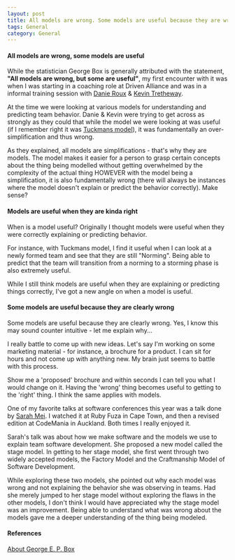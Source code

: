 ```yaml
---
layout: post
title: All models are wrong. Some models are useful because they are wrong!
tags: General
category: General
---
```


#### All models are wrong, some models are useful ####

While the statistician George Box is generally attributed with the statement, **"All models are wrong, but some are useful"**, my first encounter with it was when I was starting in a coaching role at Driven Alliance and was in a informal training session with [Danie Roux](https://twitter.com/danieroux) & [Kevin Tretheway](https://twitter.com/KevinTrethewey). 

At the time we were looking at various models for understanding and predicting team behavior. Danie & Kevin were trying to get across as strongly as they could that while the model we were looking at was useful (if I remember right it was [Tuckmans model](http://blog.markpearl.co.za/Tuckmans-Model)), it was fundamentally an over-simplification and thus wrong. 

As they explained, all models are simplifications - that's why they are models. The model makes it easier for a person to grasp certain concepts about the thing being modelled without getting overwhelmed by the complexity of the actual thing HOWEVER with the model being a simplification, it is also fundamentally wrong (there will always be instances where the model doesn't explain or predict the behavior correctly). Make sense?  

#### Models are useful when they are kinda right ####

When is a model useful? Originally I thought models were useful when they were correctly explaining or predicting behavior. 

For instance, with Tuckmans model, I find it useful when I can look at a newly formed team and see that they are still "Norming". Being able to predict that the team will transition from a norming to a storming phase is also extremely useful.

While I still think models are useful when they are explaining or predicting things correctly, I've got a new angle on when a model is useful.

#### Some models are useful because they are clearly wrong ####

Some models are useful because they are clearly wrong. Yes, I know this may sound counter intuitive - let me explain why...  

I really battle to come up with new ideas. Let's say I'm working on some marketing material - for instance, a brochure for a product.  I can sit for hours and not come up with anything new. My brain just seems to battle with this process. 

Show me a 'proposed' brochure and within seconds I can tell you what I would change on it. Having the 'wrong' thing becomes useful to getting to the 'right' thing. I think the same applies with models.

One of my favorite talks at software conferences this year was a talk done by [Sarah Mei](https://twitter.com/sarahmei). I watched it at Ruby Fuza in Cape Town, and then a revised edition at CodeMania in Auckland. Both times I really enjoyed it. 

Sarah's talk was about how we make software and the models we use to explain team software development. She proposed a new model called the stage model. In getting to her stage model, she first went through two widely accepted models, the Factory Model and the Craftmanship Model of Software Development. 

While exploring these two models, she pointed out why each model was wrong and not explaining the behavior she was observing in teams. Had she merely jumped to her stage model without exploring the flaws in the other models, I don't think I would have appreciated why the stage model was an improvement. Being able to understand what was wrong about the models gave me a deeper understanding of the thing being modeled.


#### References ####

[About George E. P. Box](https://en.wikipedia.org/wiki/George_E._P._Box)  
